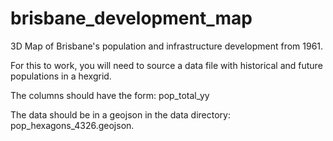 # brisbane_development_map
3D Map of Brisbane's population and infrastructure development from 1961.

For this to work, you will need to source a data file with historical and future populations in a hexgrid.

The columns should have the form: pop_total_yy

The data should be in a geojson in the data directory: pop_hexagons_4326.geojson.